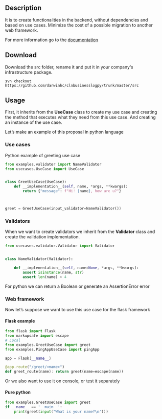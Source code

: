 




## Description
It is to create functionalities in the backend, without dependencies and based on use cases. Minimize the cost of a possible migration to another web framework.

For more information go to the [documentation](https://github.com/darwinhc/clnbusinesslog)


## Download

Download the src folder, rename it and put it in your company's infrastructure package.

~~~
svn checkout https://github.com/darwinhc/clnbusinesslogpy/trunk/master/src
~~~

## Usage

First, it inherits from the **UseCase** class to create my use case and
creating the method that executes what they need from this use case. And
creating an instance of the use case.

Let’s make an example of this proposal in python language

### Use cases

Python example of greeting use case

``` python
from examples.validator import NameValidator
from usecases.UseCase import UseCase


class GreetUseCase(UseCase):
    def __implementation__(self, name, *args, **kwargs):
        return {"message": f"Hi! {name}, how are u?"}



greet = GreetUseCase(input_validator=NameValidator())
```

### Validators

When we want to create validators we inherit from the **Validator**
class and create the validation implementation.

``` python
from usecases.validator.Validator import Validator


class NameValidator(Validator):

    def __implementation__(self, name=None, *args, **kwargs):
        assert isinstance(name, str)
        assert len(name) > 4
```

For python we can return a Boolean or generate an AssertionError error

### Web framework

Now let’s suppose we want to use this use case for the flask framework

#### Flask example

``` python
from flask import Flask
from markupsafe import escape
# Local
from examples.GreetUseCase import greet
from examples.PingAppUseCase import pingApp

app = Flask(__name__)

@app.route("/greet/<name>")
def greet_route(name): return greet(name=escape(name))
```

Or we also want to use it on console, or test it separately

#### Pure python

``` python
from examples.GreetUseCase import greet
if __name__ == '__main__':
    print(greet(input("What is your name?\n")))
```